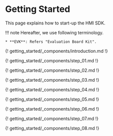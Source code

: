 # Getting Started

This page explains how to start-up the HMI SDK.

!!! note
    Hereafter, we use following terminology.

    * **EVK**: Refers "Evaluation Board Kit".

{! getting_started/_components/introduction.md !}

{! getting_started/_components/step_01.md !}

{! getting_started/_components/step_02.md !}

{! getting_started/_components/step_03.md !}

{! getting_started/_components/step_04.md !}

{! getting_started/_components/step_05.md !}

{! getting_started/_components/step_06.md !}

{! getting_started/_components/step_07.md !}

{! getting_started/_components/step_08.md !}
